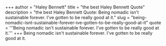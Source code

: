 +++
author = "Haley Bennett"
title = "the best Haley Bennett Quote"
description = "the best Haley Bennett Quote: Being nomadic isn't sustainable forever. I've gotten to be really good at it."
slug = "being-nomadic-isnt-sustainable-forever-ive-gotten-to-be-really-good-at-it"
quote = '''Being nomadic isn't sustainable forever. I've gotten to be really good at it.'''
+++
Being nomadic isn't sustainable forever. I've gotten to be really good at it.
